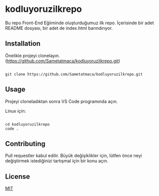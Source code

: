 # kodluyoruzilkrepo
Bu repo Front-End Eğiiminde oluşturduğumuz ilk repo. İçerisinde bir adet README dosyası, bir adet de index.html barındırıyor.

## Installation

Önelikle projeyi clonelayın.(https://github.com/Sametatmaca/kodluyoruzilkrepo.git)

~~~

git clone https://github.com/Sametatmaca/kodluyoruzilkrepo.git

~~~

## Usage

Projeyi cloneladıktan sonra VS Code programında açın.

Linux için:

~~~

cd kodluyoruzilkrepo
code .

~~~

## Contributing

Pull requestler kabul edilir. Büyük değişiklikler için, lütfen önce neyi değiştirmek istediğinizi tartışmal için bir konu açın.

## License

[MIT](https://github.com/Sametatmaca/kodluyoruzilkrepo/blob/main/LICENSE)